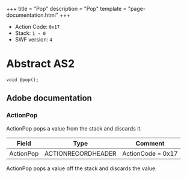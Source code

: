 +++
title = "Pop"
description = "Pop"
template = "page-documentation.html"
+++

- Action Code: `0x17`
- Stack: `1 → 0`
- SWF version: `4`

# Abstract AS2

```
void @pop();
```

## Adobe documentation

### ActionPop

ActionPop pops a value from the stack and discards it.

| Field              | Type               | Comment           |
|--------------------|--------------------|-------------------|
| ActionPop          | ACTIONRECORDHEADER | ActionCode = 0x17 |

ActionPop pops a value off the stack and discards the value.
